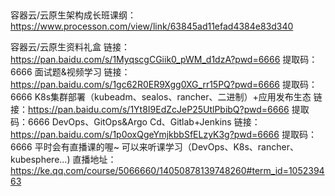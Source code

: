 ## 





容器云/云原生架构成长班课纲：https://www.processon.com/view/link/63845ad11efad4384e83d340 

容器云/云原生资料礼盒
链接：https://pan.baidu.com/s/1MyqscgCGiik0_pWM_d1dzA?pwd=6666 
提取码：6666 
面试题&视频学习
链接：https://pan.baidu.com/s/1gc62R0ER9Xgg0XG_rr15PQ?pwd=6666 
提取码：6666 
K8s集群部署（kubeadm、sealos、rancher、二进制）+应用发布生态
链接：https://pan.baidu.com/s/1Yt8I9EdZcJeP25UtlPbibQ?pwd=6666 
提取码：6666 
DevOps、GitOps&Argo Cd、Gitlab+Jenkins
链接：https://pan.baidu.com/s/1p0oxQgeYmjkbbSfELzyK3g?pwd=6666 
提取码：6666 
平时会有直播课的喔~ 可以来听课学习（DevOps、K8s、rancher、kubesphere...) 直播地址：https://ke.qq.com/course/5066660/14050878139748260#term_id=105239463